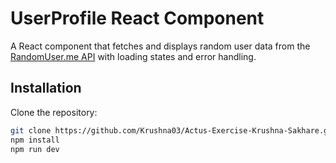 # UserProfile React Component

A React component that fetches and displays random user data from the [RandomUser.me API](https://randomuser.me/api/) with loading states and error handling.

## Installation

Clone the repository:

```bash
git clone https://github.com/Krushna03/Actus-Exercise-Krushna-Sakhare.git
npm install
npm run dev
